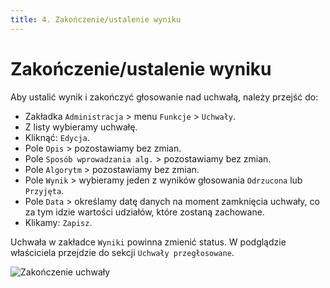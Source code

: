 ```yaml
---
title: 4. Zakończenie/ustalenie wyniku
---
```


# Zakończenie/ustalenie wyniku

Aby ustalić wynik i zakończyć głosowanie nad uchwałą, należy przejść do:

- Zakładka `Administracja` > menu `Funkcje` > `Uchwały`.
- Z listy wybieramy uchwałę.
- Kliknąć: `Edycja`.
- Pole `Opis` > pozostawiamy bez zmian.
- Pole `Sposób wprowadzania alg.` > pozostawiamy bez zmian.
- Pole `Algorytm` > pozostawiamy bez zmian.
- Pole `Wynik` > wybieramy jeden z wyników głosowania `Odrzucona` lub `Przyjęta`.
- Pole `Data` > określamy datę danych na moment zamknięcia uchwały, co za tym idzie wartości udziałów, które zostaną zachowane.
- Klikamy: `Zapisz`.

Uchwała w zakładce `Wyniki` powinna zmienić status. W podglądzie właściciela przejdzie do sekcji `Uchwały przegłosowane`.

![Zakończenie uchwały](zakonczenieuchwaly.gif)